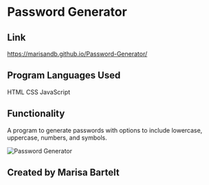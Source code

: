 # Password Generator 
## Link
https://marisandb.github.io/Password-Generator/

## Program Languages Used 
HTML
CSS
JavaScript

## Functionality
A program to generate passwords with options to include lowercase, uppercase, numbers, and symbols. 

![Password Generator](https://user-images.githubusercontent.com/81273956/122343995-eea03a00-cf0b-11eb-8e28-ce43470934af.png)

## Created by Marisa Bartelt
